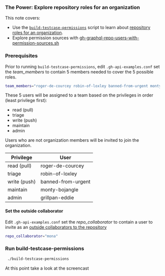 ### The Power: Explore repository roles for an organization 
This note covers:

- Use the [`build-testcase-permissions`](https://github.com/gm3dmo/the-power/blob/main/build-testcase-permissions) script to learn about [repository roles for an organization](https://docs.github.com/en/organizations/managing-user-access-to-your-organizations-repositories/managing-repository-roles/repository-roles-for-an-organization).
- Explore permission sources with [gh-graphql-repo-users-with-permission-sources.sh
](https://github.com/gm3dmo/the-power/blob/main/gh-graphql-repo-users-with-permission-sources.sh)

### Prerequisites
Prior to running `build-testcase-permissions`, edit `.gh-api-examples.conf` set the *team_members* to contain 5 members needed to cover the 5 possible roles. 

```bash
team_members="roger-de-courcey robin-of-loxley banned-from-urgent monty-bojangle grillpan-eddie"
```

These 5 users will be assigned to a team based on the privileges in order (least privilege first):

- read (pull)
- triage
- write (push)
- maintain
- admin

Users who are not organization members will be invited to join the organization.

| Privilege  | User                  |
|------------|-----------------------|
| read (pull)| roger-de-courcey      |
| triage     | robin-of-loxley       |
| write (push)| banned-from-urgent   |
| maintain   | monty-bojangle        |
| admin      | grillpan-eddie        |


#### Set the outside collaborator
Edit `.gh-api-examples.conf` set the *repo_collaborator* to contain a user to invite as an [outside collaborators to the repository](https://docs.github.com/en/enterprise-cloud@latest/organizations/managing-user-access-to-your-organizations-repositories/managing-outside-collaborators/adding-outside-collaborators-to-repositories-in-your-organization)

```bash
repo_collaborator="mona"
```

### Run build-testcase-permissions


```bash
 ./build-testcase-permissions
```

At this point take a look at the screencast []()
